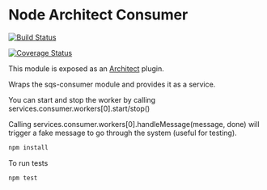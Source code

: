 Node Architect Consumer
====================

[![Build Status](https://semaphoreapp.com/api/v1/projects/d0e9e9f4-05b7-4cf3-89d7-2f008fddedb0/359584/badge.png)](https://semaphoreapp.com/tdfairbrother/node-architect-consumer)

[![Coverage Status](https://coveralls.io/repos/tdfairbrother/node-architect-consumer/badge.svg)](https://coveralls.io/r/tdfairbrother/node-architect-consumer)


This module is exposed as an [Architect](https://github.com/c9/architect) plugin.

Wraps the sqs-consumer module and provides it as a service.

You can start and stop the worker by calling services.consumer.workers[0].start/stop()

Calling services.consumer.workers[0].handleMessage(message, done) will trigger a fake message to go through the system (useful for testing).


```sh
npm install
```

To run tests
```sh
npm test
```